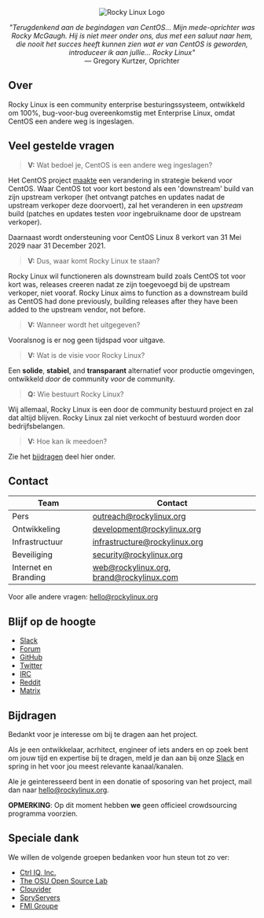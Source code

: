 <p align="center">
<img src="https://media.githubusercontent.com/media/rocky-linux/branding/main/logo-text-light%402x.png" alt="Rocky Linux Logo">
</p>

<p align="center"><i>"Terugdenkend aan de begindagen van CentOS... Mijn mede-oprichter was Rocky McGaugh. Hij is niet meer onder ons, dus met een saluut naar hem, die nooit het succes heeft kunnen zien wat er van CentOS is geworden, introduceer ik aan jullie... Rocky Linux"</i><br>
— Gregory Kurtzer, Oprichter
</p>

## Over

Rocky Linux is een community enterprise besturingssysteem, ontwikkeld om 100%, bug-voor-bug overeenkomstig met Enterprise Linux, omdat CentOS een andere weg is ingeslagen.

## Veel gestelde vragen

> **V:** Wat bedoel je, CentOS is een andere weg ingeslagen?

Het CentOS project [maakte](https://blog.centos.org/2020/12/future-is-centos-stream/) een verandering in strategie bekend voor CentOS. Waar CentOS tot voor kort bestond als een 'downstream' build van zijn upstream verkoper (het ontvangt patches en updates nadat de upstream verkoper deze doorvoert), zal het veranderen in een *upstream* build (patches en updates testen *voor* ingebruikname door de upstream verkoper). 

Daarnaast wordt ondersteuning voor CentOS Linux 8 verkort van 31 Mei 2029 naar 31 December 2021.

> **V:** Dus, waar komt Rocky Linux te staan?

Rocky Linux wil functioneren als downstream build zoals CentOS tot voor kort was, releases creeren nadat ze zijn toegevoegd bij de upstream verkoper, niet vooraf.
Rocky Linux aims to function as a downstream build as CentOS had done previously, building releases after they have been added to the upstream vendor, not before.

> **V:** Wanneer wordt het uitgegeven?

Vooralsnog is er nog geen tijdspad voor uitgave.

> **V:** Wat is de visie voor Rocky Linux?

Een **solide**, **stabiel**, and **transparant** alternatief voor productie omgevingen, ontwikkeld *door* de community *voor* de community.

> **Q:** Wie bestuurt Rocky Linux?

Wij allemaal, Rocky Linux is een door de community bestuurd project en zal dat altijd blijven. Rocky Linux zal niet verkocht of bestuurd worden door bedrijfsbelangen.

> **V:** Hoe kan ik meedoen?

Zie het [bijdragen](#Bijdragen) deel hier onder.

## Contact

| Team                          | Contact                                   |
|-------------------------------|-------------------------------------------|
| Pers                          | outreach@rockylinux.org                   |
| Ontwikkeling                  | development@rockylinux.org                |
| Infrastructuur                | infrastructure@rockylinux.org             |
| Beveiliging                   | security@rockylinux.org                   |
| Internet en Branding          | web@rockylinux.org, brand@rockylinux.com  |


Voor alle andere vragen: hello@rockylinux.org

## Blijf op de hoogte

* [Slack](https://join.slack.com/t/hpcng/shared_invite/zt-k5z04bsh-1uqpaD1NsYVP73vzc3uKdQ)
* [Forum](https://forums.rockylinux.org/)
* [GitHub](https://github.com/rocky-linux/)
* [Twitter](https://twitter.com/rocky_linux)
* [IRC](https://webchat.freenode.net/?channels=rockylinux)
* [Reddit](https://www.reddit.com/r/RockyLinux)
* [Matrix](https://matrix.to/#/+rockylinux:matrix.org)

## Bijdragen

Bedankt voor je interesse om bij te dragen aan het project.

Als je een ontwikkelaar, acrhitect, engineer of iets anders en op zoek bent om jouw tijd en expertise bij te dragen, meld je dan aan bij onze [Slack](https://join.slack.com/t/hpcng/shared_invite/zt-k5z04bsh-1uqpaD1NsYVP73vzc3uKdQ) en spring in het voor jou meest relevante kanaal/kanalen.

Ale je geinteresseerd bent in een donatie of sposoring van het project, mail dan naar hello@rockylinux.org.

**OPMERKING**: Op dit moment hebben **we** geen officieel crowdsourcing programma voorzien.

## Speciale dank

We willen de volgende groepen bedanken voor hun steun tot zo ver:
* [Ctrl IQ, Inc.](https://www.ctrl-cmd.com)
* [The OSU Open Source Lab](https://osuosl.org/)
* [Clouvider](https://www.clouvider.co.uk/)
* [SpryServers](https://www.spryservers.net/)
* [FMI Groupe](https://www.fmi.fr/)
